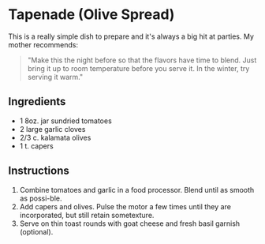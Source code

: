 
<h1>Tapenade (Olive Spread)</h1><p>This is a really simple dish to prepare and it's always a big hit at parties. My mother recommends:</p><blockquote><p>"Make this the night before so that the flavors have time to blend. Just bring it up to room temperature before you serve it. In the winter, try serving it warm."</p></blockquote><h2>Ingredients</h2><ul>
<li>1 8oz. jar sundried tomatoes</li><li>2 large garlic cloves</li><li>2/3 c. kalamata olives</li><li>1 t. capers</li>
</ul><h2>Instructions</h2><ol><li>Combine tomatoes and garlic in a food processor. Blend until as smooth as possi-ble.</li><li>Add capers and olives. Pulse the motor a few times until they are incorporated, but still retain sometexture.</li><li>Serve on thin toast rounds with goat cheese and fresh basil garnish (optional).</li>
</ol>

